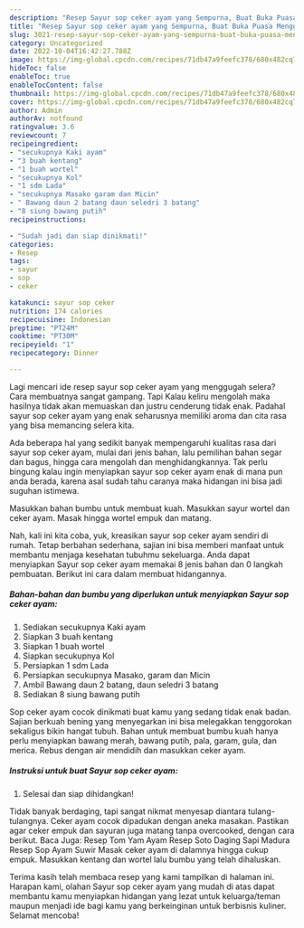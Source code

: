```yaml
---
description: "Resep Sayur sop ceker ayam yang Sempurna, Buat Buka Puasa Menggugah Selera"
title: "Resep Sayur sop ceker ayam yang Sempurna, Buat Buka Puasa Menggugah Selera"
slug: 3021-resep-sayur-sop-ceker-ayam-yang-sempurna-buat-buka-puasa-menggugah-selera
category: Uncategorized
date: 2022-10-04T16:42:27.788Z
image: https://img-global.cpcdn.com/recipes/71db47a9feefc378/680x482cq70/sayur-sop-ceker-ayam-foto-resep-utama.jpg
hideToc: false
enableToc: true
enableTocContent: false
thumbnail: https://img-global.cpcdn.com/recipes/71db47a9feefc378/680x482cq70/sayur-sop-ceker-ayam-foto-resep-utama.jpg
cover: https://img-global.cpcdn.com/recipes/71db47a9feefc378/680x482cq70/sayur-sop-ceker-ayam-foto-resep-utama.jpg
author: Admin
authorAv: notfound
ratingvalue: 3.6
reviewcount: 7
recipeingredient:
- "secukupnya Kaki ayam"
- "3 buah kentang"
- "1 buah wortel"
- "secukupnya Kol"
- "1 sdm Lada"
- "secukupnya Masako garam dan Micin"
- " Bawang daun 2 batang daun seledri 3 batang"
- "8 siung bawang putih"
recipeinstructions:

- "Sudah jadi dan siap dinikmati!"
categories:
- Resep
tags:
- sayur
- sop
- ceker

katakunci: sayur sop ceker 
nutrition: 174 calories
recipecuisine: Indonesian
preptime: "PT24M"
cooktime: "PT30M"
recipeyield: "1"
recipecategory: Dinner

---
```



Lagi mencari ide resep sayur sop ceker ayam yang menggugah selera? Cara membuatnya sangat gampang. Tapi Kalau keliru mengolah maka hasilnya tidak akan memuaskan dan justru cenderung tidak enak. Padahal sayur sop ceker ayam yang enak seharusnya memiliki aroma dan cita rasa yang bisa memancing selera kita.


Ada beberapa hal yang sedikit banyak mempengaruhi kualitas rasa dari sayur sop ceker ayam, mulai dari jenis bahan, lalu pemilihan bahan segar dan bagus, hingga cara mengolah dan menghidangkannya. Tak perlu bingung kalau ingin menyiapkan sayur sop ceker ayam enak di mana pun anda berada, karena asal sudah tahu caranya maka hidangan ini bisa jadi suguhan istimewa.

Masukkan bahan bumbu untuk membuat kuah. Masukkan sayur wortel dan ceker ayam. Masak hingga wortel empuk dan matang.


Nah, kali ini kita coba, yuk, kreasikan sayur sop ceker ayam sendiri di rumah. Tetap berbahan sederhana, sajian ini bisa memberi manfaat untuk membantu menjaga kesehatan tubuhmu sekeluarga. Anda dapat menyiapkan Sayur sop ceker ayam memakai 8 jenis bahan dan 0 langkah pembuatan. Berikut ini cara dalam membuat hidangannya.

<!--inarticleads1-->

##### Bahan-bahan dan bumbu yang diperlukan untuk menyiapkan Sayur sop ceker ayam:

1. Sediakan secukupnya Kaki ayam
1. Siapkan 3 buah kentang
1. Siapkan 1 buah wortel
1. Siapkan secukupnya Kol
1. Persiapkan 1 sdm Lada
1. Persiapkan secukupnya Masako, garam dan Micin
1. Ambil  Bawang daun 2 batang, daun seledri 3 batang
1. Sediakan 8 siung bawang putih


Sop ceker ayam cocok dinikmati buat kamu yang sedang tidak enak badan. Sajian berkuah bening yang menyegarkan ini bisa melegakkan tenggorokan sekaligus bikin hangat tubuh. Bahan untuk membuat bumbu kuah hanya perlu menyiapkan bawang merah, bawang putih, pala, garam, gula, dan merica. Rebus dengan air mendidih dan masukkan ceker ayam. 

<!--inarticleads2-->

##### Instruksi untuk buat Sayur sop ceker ayam:


1. Selesai dan siap dihidangkan!

Tidak banyak berdaging, tapi sangat nikmat menyesap diantara tulang-tulangnya. Ceker ayam cocok dipadukan dengan aneka masakan. Pastikan agar ceker empuk dan sayuran juga matang tanpa overcooked, dengan cara berikut. Baca Juga: Resep Tom Yam Ayam Resep Soto Daging Sapi Madura Resep Sop Ayam Suwir Masak ceker ayam di dalamnya hingga cukup empuk. Masukkan kentang dan wortel lalu bumbu yang telah dihaluskan. 

Terima kasih telah membaca resep yang kami tampilkan di halaman ini. Harapan kami, olahan Sayur sop ceker ayam yang mudah di atas dapat membantu kamu menyiapkan hidangan yang lezat untuk keluarga/teman maupun menjadi ide bagi kamu yang berkeinginan untuk berbisnis kuliner. Selamat mencoba!
